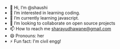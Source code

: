 - 👋 Hi, I’m @shaushi
- 👀 I’m interested in learning coding.
- 🌱 I’m currently learning javascript.
- 💞️ I’m looking to collaborate on open source projects
- 📫 How to reach me sharayudhawane@gmail.com
- 😄 Pronouns: her
- ⚡ Fun fact: I'm civil engg!
